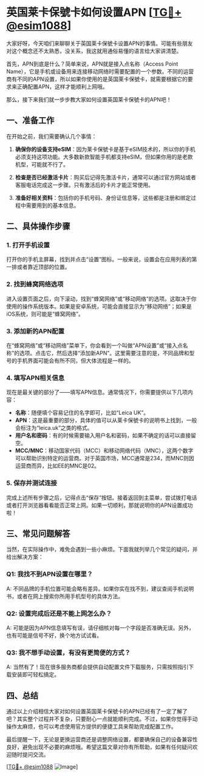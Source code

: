 # 英国莱卡保號卡如何设置APN [[TG💪+ @esim1088](https://t.me/s/esim1088)]

大家好呀，今天咱们来聊聊关于英国莱卡保號卡设置APN的事情。可能有些朋友对这个概念还不太熟悉，没关系，我这就用通俗易懂的语言给大家讲清楚。

首先，APN到底是什么？简单来说，APN就是接入点名称（Access Point Name），它是手机或设备用来连接移动网络时需要配置的一个参数。不同的运营商有不同的APN设置，所以如果你使用的是英国莱卡保號卡，就需要根据它的要求来正确配置APN，这样才能顺利上网哦。

那么，接下来我们就一步步教大家如何设置英国莱卡保號卡的APN吧！

## 一、准备工作

在开始之前，我们需要确认几个事情：

1. **确保你的设备支持eSIM**：因为莱卡保號卡是基于eSIM技术的，所以你的手机必须支持这项功能。大多数新款智能手机都支持eSIM，但如果你用的是老款机型，可能就不行了。

2. **检查是否已经激活卡片**：购买后记得先激活卡片，通常可以通过官方网站或者客服电话完成这一步骤。只有激活后的卡片才能正常使用。

3. **准备好相关资料**：包括你的手机号码、身份证信息等，这些都是注册和绑定过程中需要用到的基本信息。

## 二、具体操作步骤

### 1. 打开手机设置

打开你的手机主屏幕，找到并点击“设置”图标。一般来说，设置会在应用列表的第一排或者靠近顶部的位置。

### 2. 找到蜂窝网络选项

进入设置页面之后，向下滚动，找到“蜂窝网络”或“移动网络”的选项。这取决于你使用的操作系统版本。如果是安卓系统，可能会直接显示为“移动网络”；如果是iOS系统，则可能是“蜂窝网络”。

### 3. 添加新的APN配置

在“蜂窝网络”或“移动网络”菜单下，你会看到一个叫做“APN设置”或“接入点名称”的选项。点击它，然后选择“添加新APN”。这里需要注意的是，不同品牌和型号的手机界面可能会有所不同，但大体流程是一样的。

### 4. 填写APN相关信息

现在是最关键的部分了——填写APN信息。通常情况下，你需要提供以下几项内容：

- **名称**：随便填个容易记住的名字即可，比如“Leica UK”。
- **APN**：这是最重要的部分，具体的值可以从莱卡保號卡的说明书上找到，一般会标注为“leica.uk”之类的格式。
- **用户名和密码**：有的时候需要输入用户名和密码，如果不确定的话可以直接留空。
- **MCC/MNC**：移动国家代码（MCC）和移动网络代码（MNC），这两个数字可以帮助识别特定的运营商。对于英国市场，MCC通常是234，而MNC则因运营商而异，比如EE的MNC是02。

### 5. 保存并测试连接

完成上述所有步骤之后，记得点击“保存”按钮。接着返回到主菜单，尝试拨打电话或者打开浏览器看看能否正常上网。如果一切顺利，那就说明你的APN设置成功啦！

## 三、常见问题解答

当然，在实际操作中，难免会遇到一些小麻烦。下面我就列举几个常见的疑问，并给出解决方案：

### Q1: 我找不到APN设置在哪里？
A: 不同品牌的手机位置可能会略有差异。如果你实在找不到，建议查阅手机说明书，或者在网上搜索你所用手机型号的具体方法。

### Q2: 设置完成后还是不能上网怎么办？
A: 可能是因为APN信息填写有误，请仔细核对每一个字段是否准确无误。另外，也有可能是信号不好，换个地方试试看。

### Q3: 我不想手动设置，有没有更简便的方式？
A: 当然有了！现在很多服务商都会提供自动配置文件下载服务，只需按照指引下载安装即可轻松搞定。

## 四、总结

通过以上介绍相信大家对如何设置英国莱卡保號卡的APN已经有了一定了解了吧？其实整个过程并不复杂，只要耐心一点就能顺利完成。不过，如果你觉得手动操作太麻烦，也可以考虑使用官方提供的便捷工具来帮助完成配置工作。

最后提醒一下，无论是更换运营商还是调整网络设置，都要确保自己的设备兼容性良好，避免出现不必要的麻烦哦。希望这篇文章对你有所帮助，如果有任何疑问欢迎随时提问交流。

[[TG💪+ @esim1088](https://t.me/s/esim1088) ![Image](https://i.postimg.cc/4NQfJmqS/Snipaste-2025-05-13-00-14-12.png)]